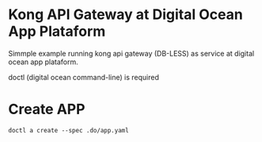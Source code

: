 # Kong API Gateway at Digital Ocean App Plataform

Simmple example running kong api gateway (DB-LESS) as service at digital ocean app plataform. 

doctl (digital ocean command-line) is required

# Create APP 

    doctl a create --spec .do/app.yaml